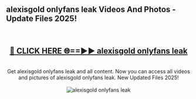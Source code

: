 <h2>alexisgold onlyfans leak Videos And Photos - Update Files 2025!</h2>
<br>
<div align="center">
<h2><a href="https://linkcuts.com/hfmhzwbr" rel="nofollow">🔴 CLICK HERE 🌐==►► alexisgold onlyfans leak</a></h2>
<br>
Get alexisgold onlyfans leak and all content. Now you can access all videos and pictures of alexisgold onlyfans leak. New Updated Files 2025!
<br>
<br>
<a href="https://linkcuts.com/hfmhzwbr" rel="nofollow" data-target="animated-image.originalLink"><img src="https://i.ibb.co.com/WyWwxjT/player-gif2.gif" alt="alexisgold onlyfans leak" style="max-width: 100%; display: inline-block;" data-target="animated-image.originalImage"></a>
</div>
<br>